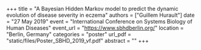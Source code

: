 +++
title = "A Bayesian Hidden Markov model to predict the dynamic evolution of disease severity in eczema"
authors = ["Guillem Hurault"]
date = "27 May 2019"
event = "International Conference on Systems Biology of Human Diseases"
event_url = "https://www.sbhdberlin.org/"
location = "Berlin, Germany"
categories = "poster"
url_pdf = "static/files/Poster_SBHD_2019_vf.pdf"
abstract = ""
+++

